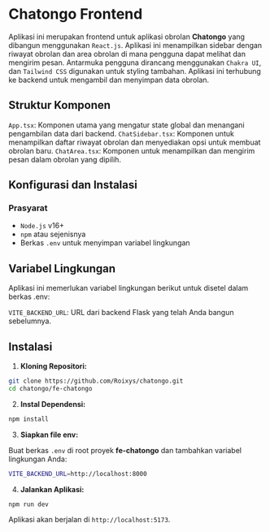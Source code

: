 # Chatongo Frontend

Aplikasi ini merupakan frontend untuk aplikasi obrolan **Chatongo** yang dibangun menggunakan `React.js`. Aplikasi ini menampilkan sidebar dengan riwayat obrolan dan area obrolan di mana pengguna dapat melihat dan mengirim pesan. Antarmuka pengguna dirancang menggunakan `Chakra UI`, dan `Tailwind CSS` digunakan untuk styling tambahan. Aplikasi ini terhubung ke backend untuk mengambil dan menyimpan data obrolan.

## Struktur Komponen

`App.tsx`: Komponen utama yang mengatur state global dan menangani pengambilan data dari backend.
`ChatSidebar.tsx`: Komponen untuk menampilkan daftar riwayat obrolan dan menyediakan opsi untuk membuat obrolan baru.
`ChatArea.tsx`: Komponen untuk menampilkan dan mengirim pesan dalam obrolan yang dipilih.

## Konfigurasi dan Instalasi

### Prasyarat

- `Node.js` v16+
- `npm` atau sejenisnya
- Berkas `.env` untuk menyimpan variabel lingkungan

## Variabel Lingkungan

Aplikasi ini memerlukan variabel lingkungan berikut untuk disetel dalam berkas .env:

`VITE_BACKEND_URL`: URL dari backend Flask yang telah Anda bangun sebelumnya.

## Instalasi

1. **Kloning Repositori:**

```bash
git clone https://github.com/Roixys/chatongo.git
cd chatongo/fe-chatongo
```

2. **Instal Dependensi:**

```bash
npm install
```

3. **Siapkan file env:**

Buat berkas `.env` di root proyek **fe-chatongo** dan tambahkan variabel lingkungan Anda:

```bash
VITE_BACKEND_URL=http://localhost:8000
```

4. **Jalankan Aplikasi:**

```bash
npm run dev
```

Aplikasi akan berjalan di `http://localhost:5173`.
